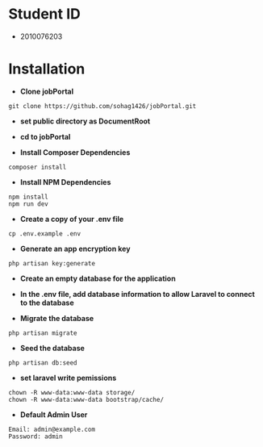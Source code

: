 # Student ID
* 2010076203

# Installation
* __Clone jobPortal__

```
git clone https://github.com/sohag1426/jobPortal.git
```

* __set public directory as DocumentRoot__

* __cd to jobPortal__

* __Install Composer Dependencies__

```
composer install
```

* __Install NPM Dependencies__

```
npm install
npm run dev
```

* __Create a copy of your .env file__

```
cp .env.example .env
```

* __Generate an app encryption key__

```
php artisan key:generate
```

* __Create an empty database for the application__

* __In the .env file, add database information to allow Laravel to connect to the database__

* __Migrate the database__

```
php artisan migrate
```

* __Seed the database__

```
php artisan db:seed
```

* __set laravel write pemissions__

```
chown -R www-data:www-data storage/
chown -R www-data:www-data bootstrap/cache/
```
* __Default Admin User__
```
Email: admin@example.com
Password: admin
```
